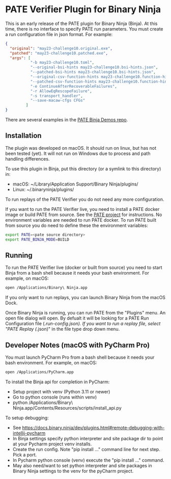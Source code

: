 # PATE Verifier Plugin for Binary Ninja

This is an early release of the PATE plugin for Binary Ninja (Binja). At this time, there is no interface to specify PATE run parameters. You must create a run configuration file in json format. For example:
```json
{
  "original": "may23-challenge10.original.exe",
  "patched": "may23-challenge10.patched.exe",
  "args": [
           "-b may23-challenge10.toml",
           "--original-bsi-hints may23-challenge10.bsi-hints.json",
           "--patched-bsi-hints may23-challenge10.bsi-hints.json",
           "--original-csv-function-hints may23-challenge10.function-hints.csv",
           "--patched-csv-function-hints may23-challenge10.function-hints.csv",
           "-e ContinueAfterRecoverableFailures",
           "-r AllowEqRescopeFailure",
           "-s transport_handler",
           "--save-macaw-cfgs CFGs"
         ]
}         
```

There are several examples in the [PATE Binja Demos repo](https://gitlab-ext.galois.com/pate/pate-binja-demos).


## Installation

The plugin was developed on macOS. It should run on linux, but has not been tested (yet). It will not run on Windows due to process and path handling differences.

To use this plugin in Binja, put this directory (or a symlink to this directory) in:
- macOS: ~/Library/Application Support/Binary Ninja/plugins/
- Linux: ~/.binaryninja/plugins/

To run replays of the PATE Verifier you do not need any more configuration. 

If you want to run the PATE Verifier live, you need to install a PATE docker image or build PATE from source. See the [PATE project](https://github.com/GaloisInc/pate) for instructions. No environment variables are needed to run PATE docker. To run PATE built from source you do need to define these the environment variables:
```bash
export PATE=<pate source directory>
export PATE_BINJA_MODE=BUILD
```


## Running

To run the PATE Verifier live (docker or built from source) you need to start Binja from a bash shell because it needs your bash environment. For example, on macOS:
```bash
open /Applications/Binary\ Ninja.app
```
If you only want to run replays, you can launch Binary Ninja from the macOS Dock.

Once Binary Ninja is running, you can run PATE from the "Plugins" menu. An open file dialog will open. By defualt it will be looking for a PATE Run Configuration file (*.run-config.json). If you want to run a replay file, select "PATE Replay (*.json)" in the file type drop down menu.


## Developer Notes (macOS with PyCharm Pro)

You must launch PyCharm Pro from a bash shell because it needs your bash environment. For example, on macOS:
```bash
open /Applications/PyCharm.app
```

To install the Binja api for completion in PyCharm:

- Setup project with venv (Python 3.11 or newer)
- Go to python console (runs within venv)
- python /Applications/Binary\ Ninja.app/Contents/Resources/scripts/install_api.py 

To setup debugging:

- See https://docs.binary.ninja/dev/plugins.html#remote-debugging-with-intellij-pycharm
- In Binja settings specify python interpreter and site package dir to point at your Pycharm project venv installs.
- Create the run config. Note "pip install ..." command line for next step. Pick a port.
- In Pycharm python console (venv) execute the "pip install ..." command.
- May also need/want to set python interpreter and site packages in Binary Ninja settings to the venv for the pyCharm project.
